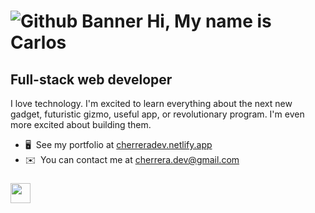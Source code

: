 
![Github Banner](https://user-images.githubusercontent.com/107902478/193394701-30ff3571-d045-4bdc-9a6d-0cb065143878.png)
Hi, My name is Carlos
===============================
Full-stack web developer
------------------------
I love technology. I'm excited to learn everything about the next new gadget, futuristic gizmo, useful app, or revolutionary program. I'm even more excited about building them.

* 🖥️  See my portfolio at [cherreradev.netlify.app](cherrera-dev.netlify.app)
* ✉️  You can contact me at [cherrera.dev@gmail.com](mailto:cherrera.dev@gmail.com)

### 

</a><a href="https://www.linkedin.com/in/cherrera1208" target="_blank" rel="noreferrer"><img src="https://raw.githubusercontent.com/danielcranney/readme-generator/main/public/icons/socials/linkedin.svg" width="32" height="32" /></a></p>

